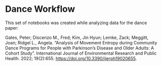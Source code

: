 # Dance Workflow

This set of notebooks was created while analyzing data for the dance paper:

Gates, Peter; Discenzo M., Fred; Kim, Jin Hyun; Lemke, Zack; Meggitt, Joan; Ridgel L., Angela. “Analysis of Movement Entropy during Community Dance Programs for People with Parkinson’s Disease and Older Adults: A Cohort Study”. International Journal of Environmental Research and Public Health. 2022; 19(2):655. https://doi.org/10.3390/ijerph19020655.
